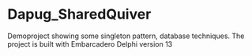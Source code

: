 # Dapug_SharedQuiver
Demoproject showing some singleton pattern, database techniques.
The project is built with Embarcadero Delphi version 13
